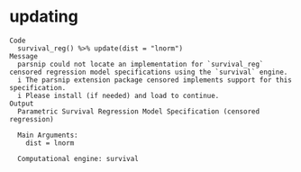 # updating

    Code
      survival_reg() %>% update(dist = "lnorm")
    Message
      parsnip could not locate an implementation for `survival_reg` censored regression model specifications using the `survival` engine.
      i The parsnip extension package censored implements support for this specification.
      i Please install (if needed) and load to continue.
    Output
      Parametric Survival Regression Model Specification (censored regression)
      
      Main Arguments:
        dist = lnorm
      
      Computational engine: survival 
      

